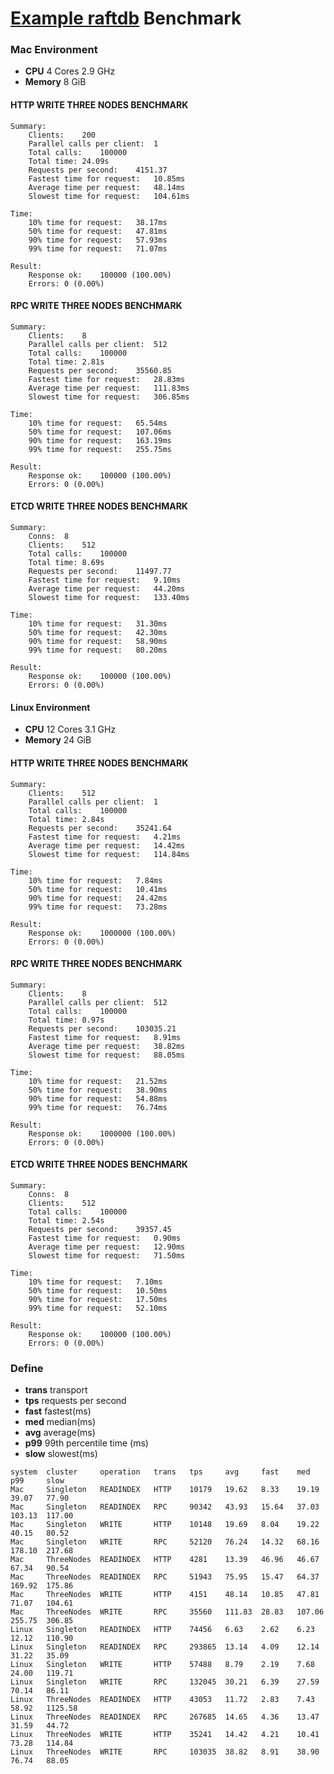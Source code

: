 # [Example raftdb](https://hslam.com/git/x/raft/src/master/example/raftdb "raftdb") Benchmark

### Mac Environment
* **CPU** 4 Cores 2.9 GHz
* **Memory** 8 GiB

#### HTTP WRITE THREE NODES BENCHMARK
```
Summary:
	Clients:	200
	Parallel calls per client:	1
	Total calls:	100000
	Total time:	24.09s
	Requests per second:	4151.37
	Fastest time for request:	10.85ms
	Average time per request:	48.14ms
	Slowest time for request:	104.61ms

Time:
	10%	time for request:	38.17ms
	50%	time for request:	47.81ms
	90%	time for request:	57.93ms
	99%	time for request:	71.07ms

Result:
	Response ok:	100000 (100.00%)
	Errors:	0 (0.00%)
```

#### RPC WRITE THREE NODES BENCHMARK
```
Summary:
	Clients:	8
	Parallel calls per client:	512
	Total calls:	100000
	Total time:	2.81s
	Requests per second:	35560.85
	Fastest time for request:	28.83ms
	Average time per request:	111.83ms
	Slowest time for request:	306.85ms

Time:
	10%	time for request:	65.54ms
	50%	time for request:	107.06ms
	90%	time for request:	163.19ms
	99%	time for request:	255.75ms

Result:
	Response ok:	100000 (100.00%)
	Errors:	0 (0.00%)
```
#### ETCD WRITE THREE NODES BENCHMARK
```
Summary:
	Conns:	8
	Clients:	512
	Total calls:	100000
	Total time:	8.69s
	Requests per second:	11497.77
	Fastest time for request:	9.10ms
	Average time per request:	44.20ms
	Slowest time for request:	133.40ms

Time:
	10%	time for request:	31.30ms
	50%	time for request:	42.30ms
	90%	time for request:	58.90ms
	99%	time for request:	80.20ms

Result:
	Response ok:	100000 (100.00%)
	Errors:	0 (0.00%)
```
#### Linux Environment
* **CPU** 12 Cores 3.1 GHz
* **Memory** 24 GiB

#### HTTP WRITE THREE NODES BENCHMARK
```
Summary:
	Clients:	512
	Parallel calls per client:	1
	Total calls:	100000
	Total time:	2.84s
	Requests per second:	35241.64
	Fastest time for request:	4.21ms
	Average time per request:	14.42ms
	Slowest time for request:	114.84ms

Time:
	10%	time for request:	7.84ms
	50%	time for request:	10.41ms
	90%	time for request:	24.42ms
	99%	time for request:	73.28ms

Result:
	Response ok:	1000000 (100.00%)
	Errors:	0 (0.00%)
```

#### RPC WRITE THREE NODES BENCHMARK
```
Summary:
	Clients:	8
	Parallel calls per client:	512
	Total calls:	100000
	Total time:	0.97s
	Requests per second:	103035.21
	Fastest time for request:	8.91ms
	Average time per request:	38.82ms
	Slowest time for request:	88.05ms

Time:
	10%	time for request:	21.52ms
	50%	time for request:	38.90ms
	90%	time for request:	54.88ms
	99%	time for request:	76.74ms

Result:
	Response ok:	1000000 (100.00%)
	Errors:	0 (0.00%)
```

#### ETCD WRITE THREE NODES BENCHMARK
```
Summary:
	Conns:	8
	Clients:	512
	Total calls:	100000
	Total time:	2.54s
	Requests per second:	39357.45
	Fastest time for request:	0.90ms
	Average time per request:	12.90ms
	Slowest time for request:	71.50ms

Time:
	10%	time for request:	7.10ms
	50%	time for request:	10.50ms
	90%	time for request:	17.50ms
	99%	time for request:	52.10ms

Result:
	Response ok:	100000 (100.00%)
	Errors:	0 (0.00%)
```

### Define
* **trans**     transport
* **tps**     requests per second
* **fast**     fastest(ms)
* **med**     median(ms)
* **avg**     average(ms)
* **p99**     99th percentile time (ms)
* **slow**     slowest(ms)


```
system  cluster     operation   trans   tps     avg     fast    med     p99     slow
Mac     Singleton   READINDEX   HTTP    10179   19.62   8.33    19.19   39.07   77.90
Mac     Singleton   READINDEX   RPC     90342   43.93   15.64   37.03   103.13  117.00
Mac     Singleton   WRITE       HTTP    10148   19.69   8.04    19.22   40.15   80.52
Mac     Singleton   WRITE       RPC     52120   76.24   14.32   68.16   178.10  217.68
Mac     ThreeNodes  READINDEX   HTTP    4281    13.39   46.96   46.67   67.34   90.54
Mac     ThreeNodes  READINDEX   RPC     51943   75.95   15.47   64.37   169.92  175.86
Mac     ThreeNodes  WRITE       HTTP    4151    48.14   10.85   47.81   71.07   104.61
Mac     ThreeNodes  WRITE       RPC     35560   111.83  28.83   107.06  255.75  306.85
Linux   Singleton   READINDEX   HTTP    74456   6.63    2.62    6.23    12.12   110.90
Linux   Singleton   READINDEX   RPC     293865  13.14   4.09    12.14   31.22   35.09
Linux   Singleton   WRITE       HTTP    57488   8.79    2.19    7.68    24.00   119.71
Linux   Singleton   WRITE       RPC     132045  30.21   6.39    27.59   70.14   86.11
Linux   ThreeNodes  READINDEX   HTTP    43053   11.72   2.83    7.43    58.92   1125.58
Linux   ThreeNodes  READINDEX   RPC     267685  14.65   4.36    13.47   31.59   44.72
Linux   ThreeNodes  WRITE       HTTP    35241   14.42   4.21    10.41   73.28   114.84
Linux   ThreeNodes  WRITE       RPC     103035  38.82   8.91    38.90   76.74   88.05
```